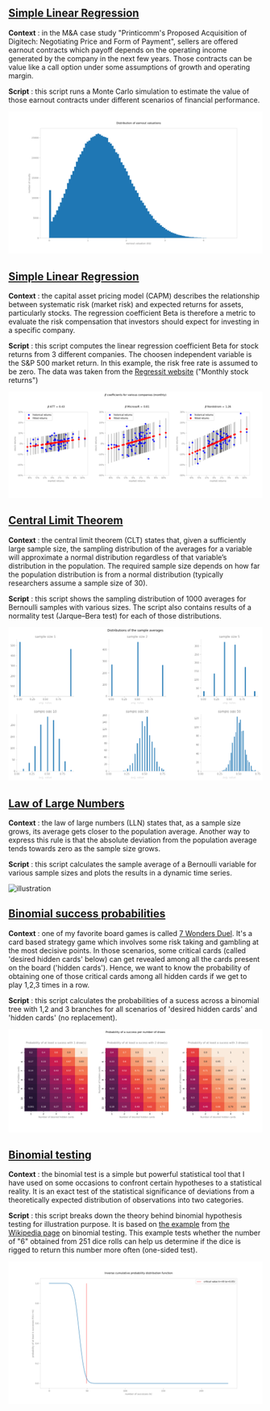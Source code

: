 ## [Simple Linear Regression](https://github.com/gabriellegall/Python_Portfolio/blob/main/Monte-Carlo-simulation/monte_carlo_simulation.py)

**Context** : in the M&A case study "Printicomm's Proposed Acquisition of Digitech: Negotiating Price and Form of Payment", sellers are offered earnout contracts which payoff depends on the operating income generated by the company in the next few years. Those contracts can be value like a call option under some assumptions of growth and operating margin.

**Script** : this script runs a Monte Carlo simulation to estimate the value of those earnout contracts under different scenarios of financial performance.

![illustration](https://github.com/gabriellegall/Python_Portfolio/blob/main/images/image7.PNG?raw=true)

## [Simple Linear Regression](https://github.com/gabriellegall/Python_Portfolio/blob/main/Simple-linear-regressions/simple_linear_regressions.py)

**Context** : the capital asset pricing model (CAPM) describes the relationship between systematic risk (market risk) and expected returns for assets, particularly stocks. The regression coefficient Beta is therefore a metric to evaluate the risk compensation that investors should expect for investing in a specific company.

**Script** : this script computes the linear regression coefficient Beta for stock returns from 3 different companies. The choosen independent variable is the S&P 500 market return. In this example, the risk free rate is assumed to be zero. The data was taken from the [Regressit website](https://regressit.com/data.html) ("Monthly stock returns")

![illustration](https://github.com/gabriellegall/Python_Portfolio/blob/main/images/image1.PNG?raw=true)

## [Central Limit Theorem](https://github.com/gabriellegall/Python_Portfolio/blob/main/Central-limit-theorem/central_limit_theorem.py)

**Context** : the central limit theorem (CLT) states that, given a sufficiently large sample size, the sampling distribution of the averages for a variable will approximate a normal distribution regardless of that variable’s distribution in the population. The required sample size depends on how far the population distribution is from a normal distribution (typically researchers assume a sample size of 30).

**Script** : this script shows the sampling distribution of 1000 averages for Bernoulli samples with various sizes. The script also contains results of a normality test (Jarque–Bera test) for each of those distributions.

![illustration](https://github.com/gabriellegall/Python_Portfolio/blob/main/images/image3.PNG?raw=true)

## [Law of Large Numbers](https://github.com/gabriellegall/Python_Portfolio/blob/main/Law-of-large-numbers/law_of_large_numbers_animated_v1.py)

**Context** : the law of large numbers (LLN) states that, as a sample size grows, its average gets closer to the population average. Another way to express this rule is that the absolute deviation from the population average tends towards zero as the sample size grows.

**Script** : this script calculates the sample average of a Bernoulli variable for various sample sizes and plots the results in a dynamic time series.

![illustration](https://github.com/gabriellegall/Python_Portfolio/blob/main/images/image2.GIF?raw=true)

## [Binomial success probabilities](https://github.com/gabriellegall/Python_Portfolio/blob/main/Binomial-success-probabilities/binomial_success_probabilities.py)
**Context** : one of my favorite board games is called [7 Wonders Duel](https://board-games-galore.fandom.com/wiki/7_Wonders:_Duel). It's a card based strategy game which involves some risk taking and gambling at the most decisive points. In those scenarios, some critical cards (called 'desired hidden cards' below) can get revealed among all the cards present on the board ('hidden cards'). Hence, we want to know the probability of obtaining one of those critical cards among all hidden cards if we get to play 1,2,3 times in a row. 

**Script** : this script calculates the probabilities of a sucess across a binomial tree with 1,2 and 3 branches for all scenarios of 'desired hidden cards' and 'hidden cards' (no replacement).

![illustration](https://github.com/gabriellegall/Python_Portfolio/blob/main/images/image4.PNG?raw=true)

## [Binomial testing](https://github.com/gabriellegall/Python_Portfolio/blob/main/Binomial-testing/binomial_testing.py)
**Context** : the binomial test is a simple but powerful statistical tool that I have used on some occasions to confront certain hypotheses to a statistical reality. It is an exact test of the statistical significance of deviations from a theoretically expected distribution of observations into two categories.

**Script** : this script breaks down the theory behind binomial hypothesis testing for illustration purpose. It is based on [the example](https://github.com/gabriellegall/Python_Portfolio/blob/main/images/image6.PNG?raw=true) from [the Wikipedia page](https://en.wikipedia.org/wiki/Binomial_test) on binomial testing. This example tests whether the number of "6" obtained from 251 dice rolls can help us determine if the dice is rigged to return this number more often (one-sided test).

![illustration](https://github.com/gabriellegall/Python_Portfolio/blob/main/images/image5.PNG?raw=true)
